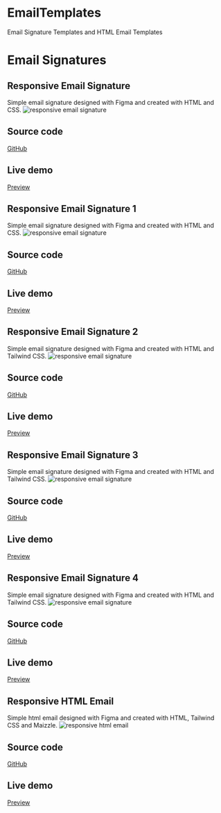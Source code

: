 # EmailTemplates
Email Signature Templates and HTML Email Templates

# Email Signatures
## Responsive Email Signature
Simple email signature designed with Figma and created with HTML and CSS.
![responsive email signature](https://lh3.googleusercontent.com/pw/AP1GczNMNmUEDlbt29i2BYuXvD_a58pKzWpSWTYQbIJ721xw4jNWFlTObN6AfyB-2Ao_m2YXzTei63rDqGu8IaSqbivrs-AJPabaJE6mKnVgKhpc-hsxN5g=w400)

## Source code
[GitHub](https://github.com/LoraMS/EmailTemplates/blob/main/email_signature.html)

## Live demo
[Preview](https://lorams.github.io/EmailTemplates/email_signature.html)

## Responsive Email Signature 1
Simple email signature designed with Figma and created with HTML and CSS.
![responsive email signature](https://lh3.googleusercontent.com/pw/AP1GczOGjtFq24R5cFrw5uHN9v7IRX5DpUEHI-3a8fxjui7YxO_-5VjgIIBT9UqFX7yTpjGImGTl0FE6IKie4NJCORNskSwAR72TMonsjE_6bnlRwjZfk6w=w400)

## Source code
[GitHub](https://github.com/LoraMS/EmailTemplates/blob/main/email_signature_1.html)

## Live demo
[Preview](https://lorams.github.io/EmailTemplates/email_signature_1.html)

## Responsive Email Signature 2
Simple email signature designed with Figma and created with HTML and Tailwind CSS.
![responsive email signature](https://lh3.googleusercontent.com/pw/AP1GczOSzvWysoX_jXZn5STNEojQubdMPFScciDRWHZ5FovGneNOKVYa9rWbwCBgQAlN5Ivblp_CgxdY757N4Mmy6ENeMpv8DBqxZU4W_gRO1ejJKll_sWjFFEBNpHlHWVnlhZ36Uvcx44rEi9dJILxDZjMF=w400-h300-s-no-gm?authuser=0)

## Source code
[GitHub](https://github.com/LoraMS/EmailTemplates/blob/main/email_signature_2.html)

## Live demo
[Preview](https://lorams.github.io/EmailTemplates/email_signature_2.html)

## Responsive Email Signature 3
Simple email signature designed with Figma and created with HTML and Tailwind CSS.
![responsive email signature](https://lh3.googleusercontent.com/pw/AP1GczPEHNFhlS_1bcb4K05DQvjWpCNl0yTytKibgsm-A0yBOVl31xU46mcCRqiVTVVs2KmrbZZAg5NWEY6lZ-gFe2JeZOaiqr5JaU9jGuoekNpElGyCC57IY2WdfXDeNRKTeJMGqJodLKTlSYLf45cdWrJi=w400-h300-s-no-gm?authuser=0)

## Source code
[GitHub](https://github.com/LoraMS/EmailTemplates/blob/main/email_signature_3.html)

## Live demo
[Preview](https://lorams.github.io/EmailTemplates/email_signature_3.html)

## Responsive Email Signature 4
Simple email signature designed with Figma and created with HTML and Tailwind CSS.
![responsive email signature](https://lh3.googleusercontent.com/pw/AP1GczO4uRj72RddoFjQF8mJPlodqzLmYmmj-jZeowNzNgNIdW3_F7eajYDBXjddMsrW9rxvh-6ZGf7PvLJx8UzNoNzuuLUVCOaaJ9194-IrtwnUx68665CFQlSffYqDNZQWfe4VToPcwRPGuQYyrP3OZemw=w400-h300-s-no-gm?authuser=0)

## Source code
[GitHub](https://github.com/LoraMS/EmailTemplates/blob/main/email_signature_4.html)

## Live demo
[Preview](https://lorams.github.io/EmailTemplates/email_signature_4.html)

## Responsive HTML Email
Simple html email designed with Figma and created with HTML, Tailwind CSS and Maizzle.
![responsive html email](https://lh3.googleusercontent.com/pw/AP1GczNKWhiLwTtFzHbwfo37Uj-QjrU6MILUc5Kzy6BR3_syTEgzE2MMeMgPaPM1dL9Um6h5fkXcG09vf3WSIm-w-Mw7BR651BDzdp_hMsflwmARGCpgsW84W4PCASj0bc9mkScPc6SLb8ioaST5sb3z7_4x=w400-h500-s-no-gm?authuser=0)

## Source code
[GitHub](https://github.com/LoraMS/EmailTemplates/blob/main/html_email_maizzle/build_production/transactional.html)

## Live demo
[Preview](https://lorams.github.io/EmailTemplates/html_email_maizzle/build_production/transactional.html)